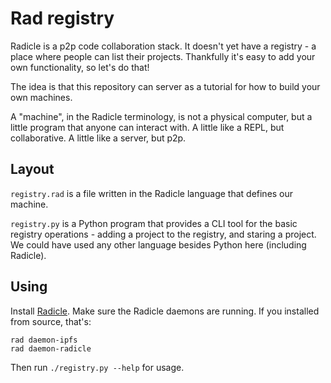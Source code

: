 # Rad registry

Radicle is a p2p code collaboration stack. It doesn't yet have a registry - a
place where people can list their projects. Thankfully it's easy to add your
own functionality, so let's do that!

The idea is that this repository can server as a tutorial for how to build your
own machines.

A "machine", in the Radicle terminology, is not a physical computer, but a
little program that anyone can interact with. A little like a REPL, but
collaborative. A little like a server, but p2p.

## Layout

`registry.rad` is a file written in the Radicle language that defines our
machine.

`registry.py` is a Python program that provides a CLI tool for the basic
registry operations - adding a project to the registry, and staring a project.
We could have used any other language besides Python here (including Radicle).

## Using

Install [Radicle](https://radicle.xyz/docs/index.html#installation-setup).
Make sure the Radicle daemons are running. If you installed from source, that's:

```
rad daemon-ipfs
rad daemon-radicle
```

Then run `./registry.py --help` for usage.
